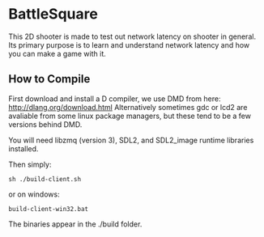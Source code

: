 BattleSquare
============

This 2D shooter is made to test out network latency on shooter in general. Its primary purpose is to learn and understand network latency and how you can make a game with it.

How to Compile
--------------

First download and install a D compiler, we use DMD from here: http://dlang.org/download.html
Alternatively sometimes gdc or lcd2 are avaliable from some linux package managers, but these tend to be a few versions behind DMD.

You will need libzmq (version 3), SDL2, and SDL2_image runtime libraries installed.

Then simply:

<pre><code>sh ./build-client.sh</code></pre>

or on windows:

<pre><code>build-client-win32.bat</code></pre>

The binaries appear in the ./build folder.
